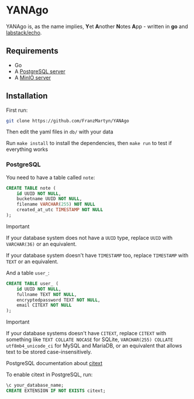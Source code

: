 # YANAgo

YANAgo is, as the name implies, **Y**et **A**nother **N**otes **A**pp - written in **go** and [labstack/echo](https://github.com/labstack/echo).

## Requirements

- Go
- A [PostgreSQL server](https://www.postgresql.org/download/)
- A [MinIO server](https://min.io/docs/minio/linux/operations/installation.html)

## Installation

First run:

```bash
git clone https://github.com/FranzMartyn/YANAgo
```

Then edit the yaml files in `db/` with your data

Run `make install` to install the dependencies, then `make run` to test if everything works

### PostgreSQL

You need to have a table called `note`:

```sql
CREATE TABLE note (
    id UUID NOT NULL,
    bucketname UUID NOT NULL,
    filename VARCHAR(255) NOT NULL
    created_at_utc TIMESTAMP NOT NULL
);
```

> [!IMPORTANT]
> If your database system does not have a `UUID` type, replace `UUID` with `VARCHAR(36)` or an equivalent.
> 
> If your database system doesn't have `TIMESTAMP` too, replace `TIMESTAMP` with `TEXT` or an equivalent.

And a table `user_`:

```sql
CREATE TABLE user_ (
    id UUID NOT NULL,
    fullname TEXT NOT NULL,
    encryptedpassword TEXT NOT NULL,
    email CITEXT NOT NULL
);
```

> [!IMPORTANT]
> If your database systems doesn't have `CITEXT`, replace `CITEXT` with something like `TEXT COLLATE NOCASE` for SQLite, `VARCHAR(255) COLLATE utf8mb4_unicode_ci` for MySQL and MariaDB, or an equivalent that allows text to be stored case-insensitively.

PostgreSQL documentation about [citext](https://www.postgresql.org/docs/current/citext.html)

To enable citext in PostgreSQL, run:

```sql
\c your_database_name;
CREATE EXTENSION IF NOT EXISTS citext;
```
